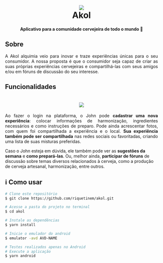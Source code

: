 <h1 align="center">
    <img src="https://i.imgur.com/m6WxjbC.png">
    <br>
    Akol
</h1>

<h4 align="center">
    Aplicativo para a comunidade cervejeira de todo o mundo 🍻
</h4>

## Sobre

<p align="justify">A Akol alquimia veio para inovar e traze experiências únicas para o seu consumidor. A nossa proposta é que o consumidor seja capaz de criar as suas próprias experiências cervejeiras e compartilhá-las com seus amigos e/ou em fóruns de discussão do seu interesse.</p>

## Funcionalidades

<h1 align="center">
  <img  src="https://i.imgur.com/gApFqXP.png">
</h1>
<p align="justify">Ao fazer o login na plataforma, o John pode <b>cadastrar uma nova experiência</b>: colocar informações de harmonização, ingredientes necessários e como instruções de preparo. Pode ainda acrescentar fotos, com quem foi compartilhada a experiência  e o local. <b>Sua experiência também pode ser compartilhada</b> nas redes sociais ou favoritadas, criando uma lista de suas misturas preferidas.

Caso o John esteja em dúvida, ele também pode ver as <b>sugestões da semana</b> e <b>como prepará-las</b>. Ou, melhor ainda, <b>participar de fóruns</b> de discussão sobre temas diversos relacionados à cerveja, como a produção de cerveja artesanal, harmonização, entre outros.</p>

## ℹ Como usar

```bash
# Clone este repositório
$ git clone https://github.com/riquetinem/akol.git

# Acesse a pasta do projeto no terminal
$ cd akol

# Instale as dependências
$ yarn install

# Inicie o emulador do android
$ emulator -avd AVD-NAME

# Testes realizados apenas no Android
# Execute a aplicação
$ yarn android
```
